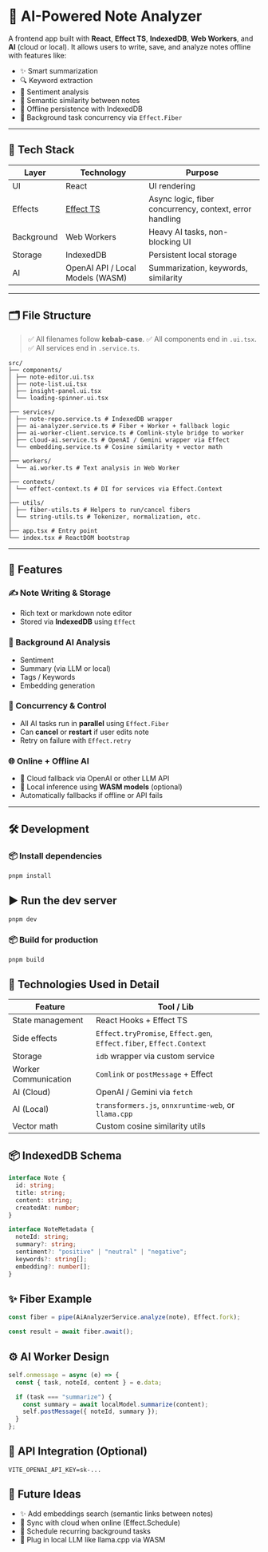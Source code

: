 # 🧠 AI-Powered Note Analyzer

A frontend app built with **React**, **Effect TS**, **IndexedDB**, **Web Workers**, and **AI** (cloud or local). It allows users to write, save, and analyze notes offline with features like:

- ✨ Smart summarization
- 🔍 Keyword extraction
- 💬 Sentiment analysis
- 🧩 Semantic similarity between notes
- 💾 Offline persistence with IndexedDB
- 🧵 Background task concurrency via `Effect.Fiber`

---

## 🧰 Tech Stack

| Layer      | Technology                           | Purpose                                                 |
| ---------- | ------------------------------------ | ------------------------------------------------------- |
| UI         | React                                | UI rendering                                            |
| Effects    | [Effect TS](https://effect.website/) | Async logic, fiber concurrency, context, error handling |
| Background | Web Workers                          | Heavy AI tasks, non-blocking UI                         |
| Storage    | IndexedDB                            | Persistent local storage                                |
| AI         | OpenAI API / Local Models (WASM)     | Summarization, keywords, similarity                     |

---

## 🗂️ File Structure

> ✅ All filenames follow **kebab-case**.
> ✅ All components end in `.ui.tsx`.
> ✅ All services end in `.service.ts`.

```
src/
├── components/
│ ├── note-editor.ui.tsx
│ ├── note-list.ui.tsx
│ ├── insight-panel.ui.tsx
│ └── loading-spinner.ui.tsx
│
├── services/
│ ├── note-repo.service.ts # IndexedDB wrapper
│ ├── ai-analyzer.service.ts # Fiber + Worker + fallback logic
│ ├── ai-worker-client.service.ts # Comlink-style bridge to worker
│ ├── cloud-ai.service.ts # OpenAI / Gemini wrapper via Effect
│ └── embedding.service.ts # Cosine similarity + vector math
│
├── workers/
│ └── ai.worker.ts # Text analysis in Web Worker
│
├── contexts/
│ └── effect-context.ts # DI for services via Effect.Context
│
├── utils/
│ ├── fiber-utils.ts # Helpers to run/cancel fibers
│ └── string-utils.ts # Tokenizer, normalization, etc.
│
├── app.tsx # Entry point
└── index.tsx # ReactDOM bootstrap
```

---

## 🚀 Features

### ✍️ Note Writing & Storage

- Rich text or markdown note editor
- Stored via **IndexedDB** using `Effect`

### 🧠 Background AI Analysis

- Sentiment
- Summary (via LLM or local)
- Tags / Keywords
- Embedding generation

### 🔄 Concurrency & Control

- All AI tasks run in **parallel** using `Effect.Fiber`
- Can **cancel** or **restart** if user edits note
- Retry on failure with `Effect.retry`

### 🌐 Online + Offline AI

- 🔌 Cloud fallback via OpenAI or other LLM API
- 🧠 Local inference using **WASM models** (optional)
- Automatically fallbacks if offline or API fails

---

## 🛠️ Development

### 📦 Install dependencies

```bash
pnpm install
```

## ▶️ Run the dev server

```bash
pnpm dev
```

### 📦 Build for production

```bash
pnpm build
```

## 🧪 Technologies Used in Detail

| Feature              | Tool / Lib                                                          |
| -------------------- | ------------------------------------------------------------------- |
| State management     | React Hooks + Effect TS                                             |
| Side effects         | `Effect.tryPromise`, `Effect.gen`, `Effect.fiber`, `Effect.Context` |
| Storage              | `idb` wrapper via custom service                                    |
| Worker Communication | `Comlink` or `postMessage` + Effect                                 |
| AI (Cloud)           | OpenAI / Gemini via `fetch`                                         |
| AI (Local)           | `transformers.js`, `onnxruntime-web`, or `llama.cpp`                |
| Vector math          | Custom cosine similarity utils                                      |

## 📦 IndexedDB Schema

```typescript
interface Note {
  id: string;
  title: string;
  content: string;
  createdAt: number;
}

interface NoteMetadata {
  noteId: string;
  summary?: string;
  sentiment?: "positive" | "neutral" | "negative";
  keywords?: string[];
  embedding?: number[];
}
```

## ✨ Fiber Example

```typescript
const fiber = pipe(AiAnalyzerService.analyze(note), Effect.fork);

const result = await fiber.await();
```

## ⚙️ AI Worker Design

```typescript
self.onmessage = async (e) => {
  const { task, noteId, content } = e.data;

  if (task === "summarize") {
    const summary = await localModel.summarize(content);
    self.postMessage({ noteId, summary });
  }
};
```

## 🔐 API Integration (Optional)

```
VITE_OPENAI_API_KEY=sk-...
```

## 🧭 Future Ideas

- ✨ Add embeddings search (semantic links between notes)
- 🔁 Sync with cloud when online (Effect.Schedule)
- 📅 Schedule recurring background tasks
- 🧠 Plug in local LLM like llama.cpp via WASM

